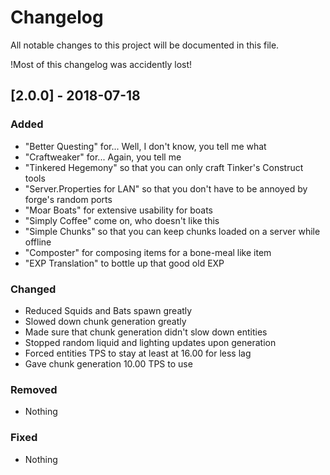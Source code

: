 # Changelog
All notable changes to this project will be documented in this file.

!Most of this changelog was accidently lost!

## [2.0.0] - 2018-07-18
### Added
- "Better Questing" for... Well, I don't know, you tell me what
- "Craftweaker" for... Again, you tell me
- "Tinkered Hegemony" so that you can only craft Tinker's Construct tools
- "Server.Properties for LAN" so that you don't have to be annoyed by forge's random ports
- "Moar Boats" for extensive usability for boats
- "Simply Coffee" come on, who doesn't like this
- "Simple Chunks" so that you can keep chunks loaded on a server while offline
- "Composter" for composing items for a bone-meal like item
- "EXP Translation" to bottle up that good old EXP

### Changed
- Reduced Squids and Bats spawn greatly
- Slowed down chunk generation greatly
- Made sure that chunk generation didn't slow down entities
- Stopped random liquid and lighting updates upon generation
- Forced entities TPS to stay at least at 16.00 for less lag
- Gave chunk generation 10.00 TPS to use

### Removed
- Nothing

### Fixed
- Nothing
